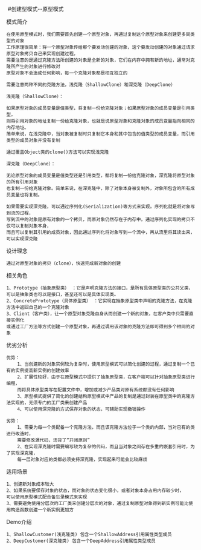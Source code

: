 
  #创建型模式--原型模式
 
   模式简介
   
    在使用原型模式时，我们需要首先创建一个原型对象，再通过复制这个原型对象来创建更多同类型的对象
    工作原理很简单：将一个原型对象传给那个要发动创建的对象，这个要发动创建的对象通过请求原型对象拷贝自己来实现创建过程。
    需要注意的是通过克隆方法所创建的对象是全新的对象，它们在内存中拥有新的地址，通常对克隆所产生的对象进行修改对
    原型对象不会造成任何影响，每一个克隆对象都是相互独立的
    
    需要注意两种不同的克隆方法，浅克隆（ShallowClone）和深克隆（DeepClone）
    
    浅克隆（ShallowClone）：
    
    如果原型对象的成员变量是值类型，将复制一份给克隆对象；如果原型对象的成员变量是引用类型，
    则将引用对象的地址复制一份给克隆对象，也就是说原型对象和克隆对象的成员变量指向相同的内存地址。
    简单来说，在浅克隆中，当对象被复制时只复制它本身和其中包含的值类型的成员变量，而引用类型的成员对象并没有复制
    
    通过覆盖Object类的clone()方法可以实现浅克隆
    
    深克隆（DeepClone）：
    
    无论原型对象的成员变量是值类型还是引用类型，都将复制一份给克隆对象，深克隆将原型对象的所有引用对象
    也复制一份给克隆对象。简单来说，在深克隆中，除了对象本身被复制外，对象所包含的所有成员变量也将复制。
    
    如果需要实现深克隆，可以通过序列化(Serialization)等方式来实现。序列化就是将对象写到流的过程，
    写到流中的对象是原有对象的一个拷贝，而原对象仍然存在于内存中。通过序列化实现的拷贝不仅可以复制对象本身，
    而且可以复制其引用的成员对象，因此通过序列化将对象写到一个流中，再从流里将其读出来，可以实现深克隆
    
   设计理念
   
    通过对原型对象的拷贝（clone），快速完成新对象的创建
    
   相关角色
   
    1、Prototype（抽象原型类） ：它是声明克隆方法的接口，是所有具体原型类的公共父类，
    可以是抽象类也可以是接口，甚至还可以是具体实现类。
    2、ConcretePrototype（具体原型类） ：它实现在抽象原型类中声明的克隆方法，在克隆方法中返回自己的一个克隆对象
    3、Client（客户类），让一个原型对象克隆自身从而创建一个新的对象，在客户类中只需要直接实例化
    或通过工厂方法等方式创建一个原型对象，再通过调用该对象的克隆方法即可得到多个相同的对象
    
   优劣分析
   
    优势：
        1、当创建新的对象实例较为复杂时，使用原型模式可以简化创建的过程，通过复制一个已有的实例提高新实例的创建效率
        2、扩展性较好，由于在原型模式中提供了抽象原型类，在客户端可以针对抽象原型类进行编程，
        而将具体原型类写在配置文件中，增加或减少产品类对原有系统都没有任何影响
        3、原型模式提供了简化的创建结构原型模式中产品的复制是通过封装在原型类中的克隆方法实现的，无须专门的工厂类来创建产品
        4、可以使用深克隆的方式保存对象的状态，可辅助实现撤销操作
        
    劣势：
        1、需要为每一个类配备一个克隆方法，而且该克隆方法位于一个类的内部，当对已有的类进行改造时，
        需要修改源代码，违背了“开闭原则”
        2、在实现深克隆时需要编写较为复杂的代码，而且当对象之间存在多重的嵌套引用时，为了实现深克隆，
        每一层对象对应的类都必须支持深克隆，实现起来可能会比较麻烦
    
   适用场景
    
    1、创建新对象成本较大
    2、如果系统要保存对象的状态，而对象的状态变化很小，或者对象本身占用内存较少时，
    可以使用原型模式配合备忘录模式来实现
    3、需要避免使用分层次的工厂类来创建分层次的对象，通过复制原型对象得到新实例可能比使用构造函数创建一个新实例更加方
   
   Demo介绍
   
    1、ShallowCustomer(浅克隆类) 包含一个ShallowAddress引用属性类型成员 
    2、DeepCustomer(深克隆类) 包含一个DeepAddress引用属性类型成员
    

   
   

   
